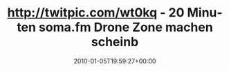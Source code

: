 ---
retweeted: false
source: <a href="http://twitter.com" rel="nofollow">Twitter Web Client</a>
entities:
  hashtags: []
  symbols: []
  user_mentions: []
  urls: []
display_text_range:
- '0'
- '103'
favorite_count: '0'
id_str: '7413492468'
truncated: false
retweet_count: '0'
id: '7413492468'
created_at: Tue Jan 05 19:59:27 +0000 2010
favorited: false
full_text: http://twitpic.com/wt0kq - 20 Minuten soma.fm Drone Zone machen scheinbar
  aus jedem Kater ein Kätzchen.
lang: de
tags:
- pesos/twitter
date: '2010-01-05T19:59:27+00:00'
src: https://twitter.com/bascht/status/7413492468
original_url: https://twitter.com/bascht/status/7413492468
type: twitter_tweet
text: http://twitpic.com/wt0kq - 20 Minuten soma.fm Drone Zone machen scheinbar aus
  jedem Kater ein Kätzchen.
title: http://twitpic.com/wt0kq - 20 Minuten soma.fm Drone Zone machen scheinb

---